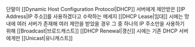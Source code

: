 단말이 [[Dynamic Host Configuration Protocol|DHCP]] 서버에게 제안받은 [[IP Address|IP 주소]]를 사용하겠다고 수락하는 메세지
[[DHCP Lease|임대]] 시에는 망 내에 여러 서버가 존재해 여러 제안을 받았을 경우 그 중 하나의 IP 주소만을 사용하기 위해 [[Broadcast|브로드캐스트]]
[[DHCP Renewal|갱신]] 시에는 기존 DHCP 서버에게만 [[Unicast|유니캐스트]]